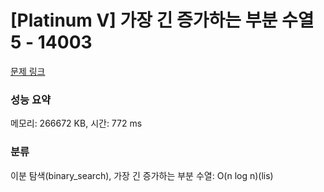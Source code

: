 # [Platinum V] 가장 긴 증가하는 부분 수열 5 - 14003 

[문제 링크](https://www.acmicpc.net/problem/14003) 

### 성능 요약

메모리: 266672 KB, 시간: 772 ms

### 분류

이분 탐색(binary_search), 가장 긴 증가하는 부분 수열: O(n log n)(lis)

